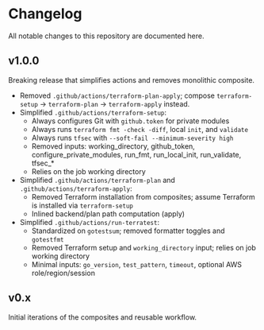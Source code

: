 # Changelog

All notable changes to this repository are documented here.

## v1.0.0

Breaking release that simplifies actions and removes monolithic composite.

- Removed `.github/actions/terraform-plan-apply`; compose `terraform-setup` → `terraform-plan` → `terraform-apply` instead.
- Simplified `.github/actions/terraform-setup`:
  - Always configures Git with `github.token` for private modules
  - Always runs `terraform fmt -check -diff`, local `init`, and `validate`
  - Always runs `tfsec` with `--soft-fail --minimum-severity high`
  - Removed inputs: working_directory, github_token, configure_private_modules, run_fmt, run_local_init, run_validate, tfsec_*
  - Relies on the job working directory
- Simplified `.github/actions/terraform-plan` and `.github/actions/terraform-apply`:
  - Removed Terraform installation from composites; assume Terraform is installed via `terraform-setup`
  - Inlined backend/plan path computation (apply)
- Simplified `.github/actions/run-terratest`:
  - Standardized on `gotestsum`; removed formatter toggles and `gotestfmt`
  - Removed Terraform setup and `working_directory` input; relies on job working directory
  - Minimal inputs: `go_version`, `test_pattern`, `timeout`, optional AWS role/region/session

## v0.x

Initial iterations of the composites and reusable workflow.
